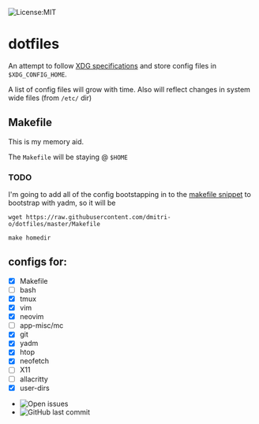 ![License:MIT](https://img.shields.io/github/license/dmitri-o/dotfiles)
# dotfiles

An attempt to follow [XDG specifications](https://specifications.freedesktop.org/basedir-spec/basedir-spec-latest.html) and store config files in ``$XDG_CONFIG_HOME``.

A list of config files will grow with time. Also will reflect changes in system wide files (from ``/etc/`` dir)

## Makefile
This is my memory aid.

The ``Makefile`` will be staying @ ``$HOME``

### TODO
I'm going to add all of the config bootstapping in to the [makefile snippet](https://github.com/dmitri-o/dotfiles/issues/1#issue-803264396)
to bootstrap with yadm, so it will be

```
wget https://raw.githubusercontent.com/dmitri-o/dotfiles/master/Makefile

make homedir
```


## configs for:

- [x] Makefile
- [ ] bash
- [x] tmux
- [x] vim
- [x] neovim
- [ ] app-misc/mc
- [x] git
- [x] yadm
- [x] htop
- [x] neofetch
- [ ] X11
- [ ] allacritty
- [x] user-dirs

* ![Open issues](https://img.shields.io/github/issues-raw/dmitri-o/dotfiles?style=plastic)
* ![GitHub last commit](https://img.shields.io/github/last-commit/dmitri-o/dotfiles)
